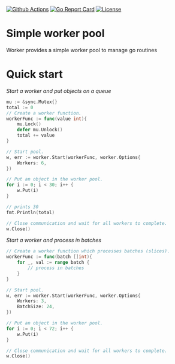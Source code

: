 [![Github Actions](https://github.com/dexterp/worker/actions/workflows/go.yml/badge.svg)](https://github.com/dexterp/worker/actions) [![Go Report Card](https://goreportcard.com/badge/dexterp/worker)](https://goreportcard.com/report/dexterp/worker)  [![License](https://img.shields.io/badge/License-Apache%202.0-blue.svg)](https://github.com/dexterp/worker/blob/master/LICENSE)

# Simple worker pool

Worker provides a simple worker pool to manage go routines

# Quick start

*Start a worker and put objects on a queue*
```go
mu := &sync.Mutex{}
total := 0
// Create a worker function.
workerFunc := func(value int){
    mu.Lock()
    defer mu.Unlock()
    total += value
}

// Start pool.
w, err := worker.Start(workerFunc, worker.Options{
    Workers: 6,
})

// Put an object in the worker pool.
for i := 0; i < 30; i++ {
    w.Put(i)
}

// prints 30
fmt.Println(total)

// Close communication and wait for all workers to complete.
w.Close()
```

*Start a worker and process in batches*
```go
// Create a worker function which processes batches (slices).
workerFunc := func(batch []int){
    for _, val := range batch {
        // process in batches
    }
}

// Start pool.
w, err := worker.Start(workerFunc, worker.Options{
    Workers: 3,
    BatchSize: 24,
})

// Put an object in the worker pool.
for i := 0; i < 72; i++ {
    w.Put(i)
}

// Close communication and wait for all workers to complete.
w.Close()
```
